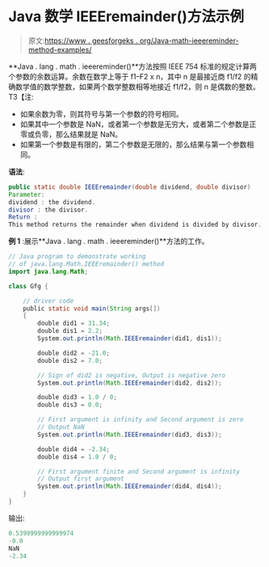 # Java 数学 IEEEremainder()方法示例

> 原文:[https://www . geesforgeks . org/Java-math-ieeereminder-method-examples/](https://www.geeksforgeeks.org/java-math-ieeeremainder-method-examples/)

**Java . lang . math . ieeereminder()**方法按照 IEEE 754 标准的规定计算两个参数的余数运算。余数在数学上等于 f1–F2 x n，其中 n 是最接近商 f1/f2 的精确数学值的数学整数，如果两个数学整数相等地接近 f1/f2，则 n 是偶数的整数。
T3【注:

*   如果余数为零，则其符号与第一个参数的符号相同。
*   如果其中一个参数是 NaN，或者第一个参数是无穷大，或者第二个参数是正零或负零，那么结果就是 NaN。
*   如果第一个参数是有限的，第二个参数是无限的，那么结果与第一个参数相同。

**语法**:

```java
public static double IEEEremainder(double dividend, double divisor)
Parameter:
dividend : the dividend.
divisor : the divisor.
Return :
This method returns the remainder when dividend is divided by divisor.

```

**例 1** :展示**Java . lang . math . ieeereminder()**方法的工作。

```java
// Java program to demonstrate working
// of java.lang.Math.IEEEremainder() method
import java.lang.Math;

class Gfg {

    // driver code
    public static void main(String args[])
    {
        double did1 = 31.34;
        double dis1 = 2.2;
        System.out.println(Math.IEEEremainder(did1, dis1));

        double did2 = -21.0;
        double dis2 = 7.0;

        // Sign of did2 is negative, Output is negative zero
        System.out.println(Math.IEEEremainder(did2, dis2));

        double did3 = 1.0 / 0;
        double dis3 = 0.0;

        // First argument is infinity and Second argument is zero
        // Output NaN
        System.out.println(Math.IEEEremainder(did3, dis3));

        double did4 = -2.34;
        double dis4 = 1.0 / 0;

        // First argument finite and Second argument is infinity
        // Output first argument
        System.out.println(Math.IEEEremainder(did4, dis4));
    }
}
```

输出:

```java
0.5399999999999974
-0.0
NaN
-2.34

```